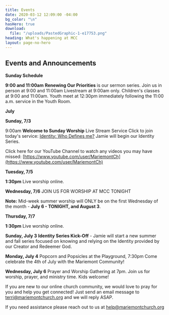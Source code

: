 ```yaml
---
title: Events
date: 2020-03-12 12:09:00 -04:00
bg_color: "\n"
hasHero: true
download:
  file: "/uploads/PastedGraphic-1-e17753.png"
heading: What's happening at MCC
layout: page-no-hero
---
```


## Events and Announcements

**Sunday Schedule**

**9:00 and 11:00am** 
**Renewing Our Priorities** is our sermon series.  Join us in person at 9:00 and 11:00am Livestream at 9:00am only. Children's classes at 9:00 and 11:00am. Youth meet at 12:30pm immediately following the 11:00 a.m. service in the Youth Room.


**July**

**Sunday, 7/3** 

9:00am **Welcome to Sunday Worship** Live Stream Service Click to join today's service: [Identity: Who Defines me?](https://youtu.be/wB47PLj_lOs)  Jamie will begin our Identity Series. 

Click here for our YouTube Channel to watch any videos you may have missed:
[https://www.youtube.com/user/MariemontCh](https://www.youtube.com/user/MariemontCh)

**Tuesday, 7/5**

**1:30pm** Live worship online.

**Wednesday, 7/6** JOIN US FOR WORSHIP AT MCC TONIGHT

**Note:** Mid-week summer worship will ONLY be on the first Wednesday of the month - **July 6 - TONIGHT, and August 3**.

**Thursday, 7/7** 

**1:30pm** Live worship online.


**Sunday, July 3**  **Identity Series Kick-Off** - Jamie will start a new summer and fall series focused on knowing and relying on the Identity provided by our Creator and Redeemer God.

**Monday, July 4**  Popcorn and Popsicles at the Playground, 7:30pm
Come celebrate the 4th of July with the Mariemont Community!

**Wednesday, July 6**  Prayer and Worship Gathering at 7pm.
Join us for worship, prayer, and ministry time. Kids welcome!


If you are new to our online church community, we would love to pray for you and help you get connected! Just send an email message to [terri@mariemontchurch.org](http://terri@mariemontchurch.org) and we will reply ASAP.

If you need assistance please reach out to us at [help@mariemontchurch.org](http://help@mariemontchurch.org)

